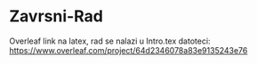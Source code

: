 # Zavrsni-Rad
Overleaf link na latex, rad se nalazi u Intro.tex datoteci:
https://www.overleaf.com/project/64d2346078a83e9135243e76

